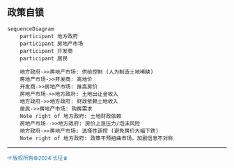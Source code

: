 ## 政策自锁
```mermaid
sequenceDiagram
    participant 地方政府
    participant 房地产市场
    participant 开发商
    participant 居民

    地方政府->>房地产市场: 供给控制 (人为制造土地稀缺)
    房地产市场->>开发商: 高地价
    开发商->>房地产市场: 推高房价
    房地产市场->>地方政府: 土地出让金收入
    地方政府->>地方政府: 财政依赖土地收入
    居民->>房地产市场: 购房需求
    Note right of 地方政府: 土地财政依赖
    房地产市场-->>地方政府: 房价上涨压力/泡沫风险
    地方政府->>房地产市场: 选择性调控 (避免房价大幅下跌)
    Note right of 地方政府: 政策干预扭曲市场，加剧信息不对称

```

---
<span style="color:#1f77b4; font-weight:; font-size:12px;">☞版权所有©2024 长征♛</span>
